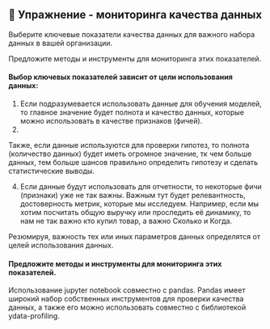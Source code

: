 ## 🤝 Упражнение - мониторинга качества данных 
Выберите ключевые показатели качества данных для важного набора данных в вашей организации.

Предложите методы и инструменты для мониторинга этих показателей.

#### Выбор ключевых показателей зависит от цели использования данных: 
1.	Если подразумевается использовать данные для обучения моделей, то главное значение будет полнота и качество данных, которые можно использовать в качестве признаков (фичей).
2.
Также, если данные используются для проверки гипотез, то полнота (количество данных) будет иметь огромное значение, тк чем больше данных, тем больше шансов правильно определить гипотезу и сделать статистические выводы.

4.	Если данные будут использовать для отчетности, то некоторые фичи (признаки) уже не так важны. Важным тут будет релевантность, достоверность метрик, которые мы исследуем. Например, если мы хотим посчитать общую выручку или проследить её динамику, то нам не так важно кто купил товар, а важно Сколько и Когда.
  
Резюмируя, важность тех или иных параметров данных определятся от целей использования данных.

#### Предложите методы и инструменты для мониторинга этих показателей.

Использование jupyter notebook совместно с pandas. Pandas имеет широкий набор собственных инструментов для проверки качества данных, а также его можно использовать совместно с библиотекой ydata-profiling.
